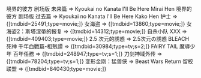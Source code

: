 境界的彼方 剧场版 未来篇 => Kyoukai no Kanata I'll Be Here Mirai Hen
境界的彼方 剧场版 过去篇 => Kyoukai no Kanata I'll Be Here Kako Hen
护士 => {[tmdbid=25491;type=movie;]}
女海盗 => {[tmdbid=13860;type=movie;]}
女海盗2：斯塔涅蒂的报复 => {[tmdbid=14312;type=movie;]}
自杀小队 XXX => {[tmdbid=409403;type=movie;]}
2.5 次元的誘惑 => 2.5次元の誘惑
BLEACH 死神 千年血戰篇-相剋譚 => {[tmdbid=30984;type=tv;s=2;]}
FAIRY TAIL 魔導少年 百年任務 => {[tmdbid=248947;type=tv;s=1;]}
刀剑神域外传 => {[tmdbid=78204;type=tv;s=1;]}
变形金刚：猛兽侠 => Beast Wars Return
留校联盟 => {[tmdbid=840430;type=movie;]}
